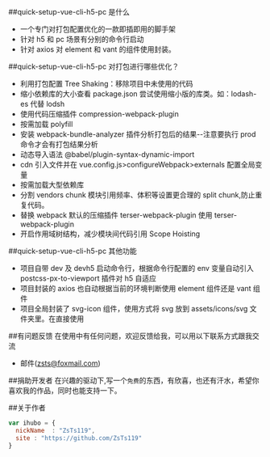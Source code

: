##quick-setup-vue-cli-h5-pc 是什么

- 一个专门对打包配置优化的一款即插即用的脚手架
- 针对 h5 和 pc 场景有分别的命令行启动
- 针对 axios 对 element 和 vant 的组件使用封装。

##quick-setup-vue-cli-h5-pc 对打包进行哪些优化？

- 利用打包配置 Tree Shaking：移除项目中未使用的代码
- 缩小依赖库的大小查看 package.json 尝试使用缩小版的库类。如：lodash-es 代替 lodsh
- 使用代码压缩插件 compression-webpack-plugin
- 按需加载 polyfill
- 安装 webpack-bundle-analyzer 插件分析打包后的结果--注意要执行 prod 命令才会有打包结果分析
- 动态导入语法 @babel/plugin-syntax-dynamic-import
- cdn 引入文件并在 vue.config.js>configureWebpack>externals 配置全局变量
- 按需加载大型依赖库
- 分割 vendors chunk 模块引用频率、体积等设置更合理的 split chunk,防止重复代码。
- 替换 webpack 默认的压缩插件 terser-webpack-plugin 使用 terser-webpack-plugin
- 开启作用域树结构，减少模块间代码引用 Scope Hoisting

##quick-setup-vue-cli-h5-pc 其他功能

- 项目自带 dev 及 devh5 启动命令行，根据命令行配置的 env 变量自动引入 postcss-px-to-viewport 插件对 h5 自适应
- 项目封装的 axios 也自动根据当前的环境判断使用 element 组件还是 vant 组件
- 项目全局封装了 svg-icon 组件，使用方式将 svg 放到 assets/icons/svg 文件夹里。在直接使用<svg-icon class="svg名"></svg-icon>

##有问题反馈
在使用中有任何问题，欢迎反馈给我，可以用以下联系方式跟我交流

- 邮件(zsts@foxmail.com)

##捐助开发者
在兴趣的驱动下,写一个`免费`的东西，有欣喜，也还有汗水，希望你喜欢我的作品，同时也能支持一下。

##关于作者

```javascript
var ihubo = {
  nickName  : "ZsTs119",
  site : "https://github.com/ZsTs119"
}
```
